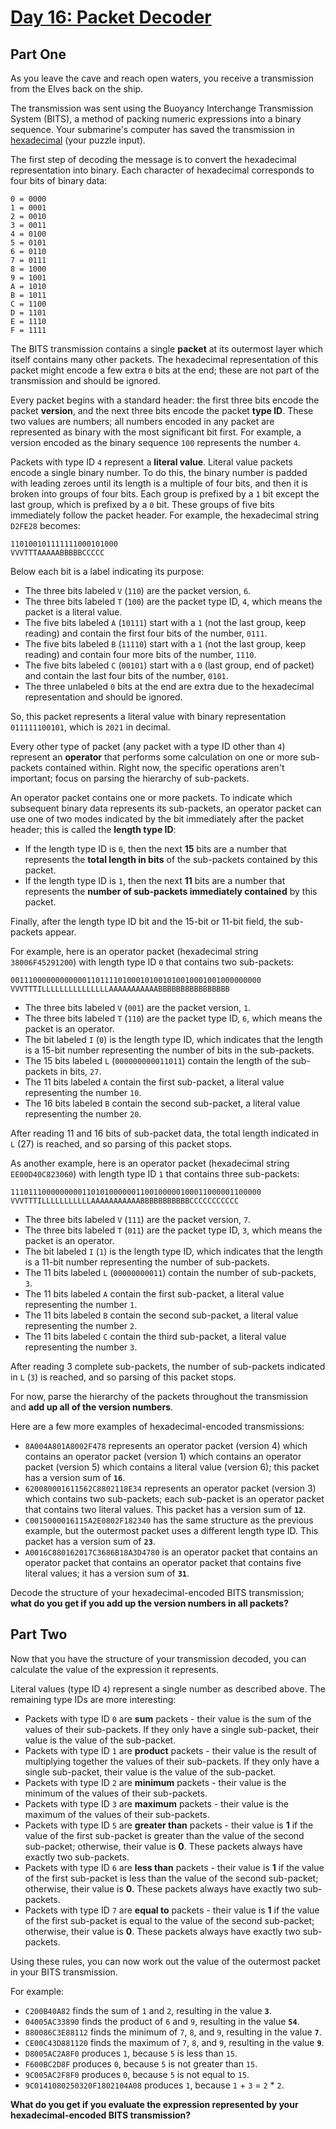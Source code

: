 # [Day 16: Packet Decoder](https://adventofcode.com/2021/day/16)

## Part One

As you leave the cave and reach open waters, you receive a transmission from the Elves back on the ship.

The transmission was sent using the Buoyancy Interchange Transmission System (BITS), a method of packing numeric expressions into a binary sequence. Your submarine's computer has saved the transmission in [hexadecimal](https://en.wikipedia.org/wiki/Hexadecimal) (your puzzle input).

The first step of decoding the message is to convert the hexadecimal representation into binary. Each character of hexadecimal corresponds to four bits of binary data:

```
0 = 0000
1 = 0001
2 = 0010
3 = 0011
4 = 0100
5 = 0101
6 = 0110
7 = 0111
8 = 1000
9 = 1001
A = 1010
B = 1011
C = 1100
D = 1101
E = 1110
F = 1111
```

The BITS transmission contains a single **packet** at its outermost layer which itself contains many other packets. The hexadecimal representation of this packet might encode a few extra `0` bits at the end; these are not part of the transmission and should be ignored.

Every packet begins with a standard header: the first three bits encode the packet **version**, and the next three bits encode the packet **type ID**. These two values are numbers; all numbers encoded in any packet are represented as binary with the most significant bit first. For example, a version encoded as the binary sequence `100` represents the number `4`.

Packets with type ID `4` represent a **literal value**. Literal value packets encode a single binary number. To do this, the binary number is padded with leading zeroes until its length is a multiple of four bits, and then it is broken into groups of four bits. Each group is prefixed by a `1` bit except the last group, which is prefixed by a `0` bit. These groups of five bits immediately follow the packet header. For example, the hexadecimal string `D2FE28` becomes:

```
110100101111111000101000
VVVTTTAAAAABBBBBCCCCC
```

Below each bit is a label indicating its purpose:

- The three bits labeled `V` (`110`) are the packet version, `6`.
- The three bits labeled `T` (`100`) are the packet type ID, `4`, which means the packet is a literal value.
- The five bits labeled `A` (`10111`) start with a `1` (not the last group, keep reading) and contain the first four bits of the number, `0111`.
- The five bits labeled `B` (`11110`) start with a `1` (not the last group, keep reading) and contain four more bits of the number, `1110`.
- The five bits labeled `C` (`00101`) start with a `0` (last group, end of packet) and contain the last four bits of the number, `0101`.
- The three unlabeled `0` bits at the end are extra due to the hexadecimal representation and should be ignored.

So, this packet represents a literal value with binary representation `011111100101`, which is `2021` in decimal.

Every other type of packet (any packet with a type ID other than `4`) represent an **operator** that performs some calculation on one or more sub-packets contained within. Right now, the specific operations aren't important; focus on parsing the hierarchy of sub-packets.

An operator packet contains one or more packets. To indicate which subsequent binary data represents its sub-packets, an operator packet can use one of two modes indicated by the bit immediately after the packet header; this is called the **length type ID**:

- If the length type ID is `0`, then the next **15** bits are a number that represents the **total length in bits** of the sub-packets contained by this packet.
- If the length type ID is `1`, then the next **11** bits are a number that represents the **number of sub-packets immediately contained** by this packet.

Finally, after the length type ID bit and the 15-bit or 11-bit field, the sub-packets appear.

For example, here is an operator packet (hexadecimal string `38006F45291200`) with length type ID `0` that contains two sub-packets:

```
00111000000000000110111101000101001010010001001000000000
VVVTTTILLLLLLLLLLLLLLLAAAAAAAAAAABBBBBBBBBBBBBBBB
```

- The three bits labeled `V` (`001`) are the packet version, `1`.
- The three bits labeled `T` (`110`) are the packet type ID, `6`, which means the packet is an operator.
- The bit labeled `I` (`0`) is the length type ID, which indicates that the length is a 15-bit number representing the number of bits in the sub-packets.
- The 15 bits labeled `L` (`000000000011011`) contain the length of the sub-packets in bits, `27`.
- The 11 bits labeled `A` contain the first sub-packet, a literal value representing the number `10`.
- The 16 bits labeled `B` contain the second sub-packet, a literal value representing the number `20`.

After reading 11 and 16 bits of sub-packet data, the total length indicated in `L` (27) is reached, and so parsing of this packet stops.

As another example, here is an operator packet (hexadecimal string `EE00D40C823060`) with length type ID `1` that contains three sub-packets:

```
11101110000000001101010000001100100000100011000001100000
VVVTTTILLLLLLLLLLLAAAAAAAAAAABBBBBBBBBBBCCCCCCCCCCC
```

- The three bits labeled `V` (`111`) are the packet version, `7`.
- The three bits labeled `T` (`011`) are the packet type ID, `3`, which means the packet is an operator.
- The bit labeled `I` (`1`) is the length type ID, which indicates that the length is a 11-bit number representing the number of sub-packets.
- The 11 bits labeled `L` (`00000000011`) contain the number of sub-packets, `3`.
- The 11 bits labeled `A` contain the first sub-packet, a literal value representing the number `1`.
- The 11 bits labeled `B` contain the second sub-packet, a literal value representing the number `2`.
- The 11 bits labeled `C` contain the third sub-packet, a literal value representing the number `3`.

After reading 3 complete sub-packets, the number of sub-packets indicated in `L` (`3`) is reached, and so parsing of this packet stops.

For now, parse the hierarchy of the packets throughout the transmission and **add up all of the version numbers**.

Here are a few more examples of hexadecimal-encoded transmissions:

- `8A004A801A8002F478` represents an operator packet (version 4) which contains an operator packet (version 1) which contains an operator packet (version 5) which contains a literal value (version 6); this packet has a version sum of **`16`**.
- `620080001611562C8802118E34` represents an operator packet (version 3) which contains two sub-packets; each sub-packet is an operator packet that contains two literal values. This packet has a version sum of **`12`**.
- `C0015000016115A2E0802F182340` has the same structure as the previous example, but the outermost packet uses a different length type ID. This packet has a version sum of **`23`**.
- `A0016C880162017C3686B18A3D4780` is an operator packet that contains an operator packet that contains an operator packet that contains five literal values; it has a version sum of **`31`**.

Decode the structure of your hexadecimal-encoded BITS transmission; **what do you get if you add up the version numbers in all packets?**

## Part Two

Now that you have the structure of your transmission decoded, you can calculate the value of the expression it represents.

Literal values (type ID `4`) represent a single number as described above. The remaining type IDs are more interesting:

- Packets with type ID `0` are **sum** packets - their value is the sum of the values of their sub-packets. If they only have a single sub-packet, their value is the value of the sub-packet.
- Packets with type ID `1` are **product** packets - their value is the result of multiplying together the values of their sub-packets. If they only have a single sub-packet, their value is the value of the sub-packet.
- Packets with type ID `2` are **minimum** packets - their value is the minimum of the values of their sub-packets.
- Packets with type ID `3` are **maximum** packets - their value is the maximum of the values of their sub-packets.
- Packets with type ID `5` are **greater than** packets - their value is **1** if the value of the first sub-packet is greater than the value of the second sub-packet; otherwise, their value is **0**. These packets always have exactly two sub-packets.
- Packets with type ID `6` are **less than** packets - their value is **1** if the value of the first sub-packet is less than the value of the second sub-packet; otherwise, their value is **0**. These packets always have exactly two sub-packets.
- Packets with type ID `7` are **equal to** packets - their value is **1** if the value of the first sub-packet is equal to the value of the second sub-packet; otherwise, their value is **0**. These packets always have exactly two sub-packets.

Using these rules, you can now work out the value of the outermost packet in your BITS transmission.

For example:

- `C200B40A82` finds the sum of `1` and `2`, resulting in the value **`3`**.
- `04005AC33890` finds the product of `6` and `9`, resulting in the value **`54`**.
- `880086C3E88112` finds the minimum of `7`, `8`, and `9`, resulting in the value **`7`**.
- `CE00C43D881120` finds the maximum of `7`, `8`, and `9`, resulting in the value **`9`**.
- `D8005AC2A8F0` produces `1`, because `5` is less than `15`.
- `F600BC2D8F` produces `0`, because `5` is not greater than `15`.
- `9C005AC2F8F0` produces `0`, because `5` is not equal to `15`.
- `9C0141080250320F1802104A08` produces `1`, because `1` + `3` = `2` * `2`.

**What do you get if you evaluate the expression represented by your hexadecimal-encoded BITS transmission?**
